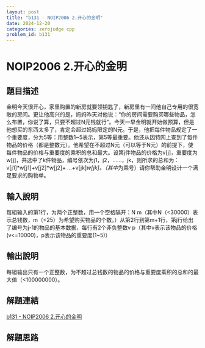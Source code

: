 ```yaml
---
layout: post
title: "b131 - NOIP2006 2.开心的金明"
date: 2024-12-20
categories: zerojudge cpp
problem_id: b131
---
```


# NOIP2006 2.开心的金明

## 題目描述

金明今天很开心，家里购置的新房就要领钥匙了，新房里有一间他自己专用的很宽敞的房间。更让他高兴的是，妈妈昨天对他说：“你的房间需要购买哪些物品，怎么布置，你说了算，只要不超过N元钱就行”。今天一早金明就开始做预算，但是他想买的东西太多了，肯定会超过妈妈限定的N元。于是，他把每件物品规定了一个重要度，分为5等：用整数1~5表示，第5等最重要。他还从因特网上查到了每件物品的价格（都是整数元）。他希望在不超过N元（可以等于N元）的前提下，使每件物品的价格与重要度的乘积的总和最大。设第j件物品的价格为v[j]，重要度为w[j]，共选中了k件物品，编号依次为j1，j2，……，jk，则所求的总和为：v[j1]*w[j1]+v[j2]*w[j2]+ …+v[jk]*w[jk]。（其中*为乘号）请你帮助金明设计一个满足要求的购物单。

## 輸入說明

每組输入的第1行，为两个正整数，用一个空格隔开：N m（其中N（<30000）表示总钱数，m（<25）为希望购买物品的个数。）从第2行到第m+1行，第j行给出了编号为j-1的物品的基本数据，每行有2个非负整数v p（其中v表示该物品的价格(v<=10000)，p表示该物品的重要度(1~5)）

## 輸出說明

每組输出只有一个正整数，为不超过总钱数的物品的价格与重要度乘积的总和的最大值（<100000000）。

## 解題連結

[b131 - NOIP2006 2.开心的金明](https://zerojudge.tw/ShowProblem?problemid=b131)

## 解題思路

